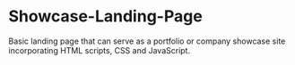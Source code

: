 # Showcase-Landing-Page
Basic landing page that can serve as a portfolio or company showcase site incorporating HTML scripts, CSS and JavaScript.
